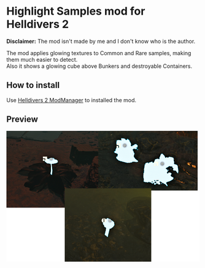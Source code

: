 # Highlight Samples mod for Helldivers 2
**Disclaimer:** The mod isn't made by me and I don't know who is the author.  

The mod applies glowing textures to Common and Rare samples, making them much easier to detect.  
Also it shows a glowing cube above Bunkers and destroyable Containers.

## How to install
Use [Helldivers 2 ModManager](https://github.com/teutinsa/Helldivers2ModManager) to installed the mod.  

## Preview
![Preview1](Preview1.png)